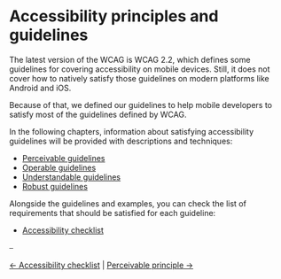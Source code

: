 # Accessibility principles and guidelines

The latest version of the WCAG is WCAG 2.2, which defines some guidelines for covering accessibility on mobile devices. Still, it does not cover how to natively satisfy those guidelines on modern platforms like Android and iOS.

Because of that, we defined our guidelines to help mobile developers to satisfy most of the guidelines defined by WCAG.

In the following chapters, information about satisfying accessibility guidelines will be provided with descriptions and techniques:

* [Perceivable guidelines](principles/perceivable_principle.md)
* [Operable guidelines](principles/operable_principle.md)
* [Understandable guidelines](principles/understandable_principle.md)
* [Robust guidelines](principles/robust_principle.md)

Alongside the guidelines and examples, you can check the list of requirements that should be satisfied for each guideline:

* [Accessibility checklist](accessibility_checklist.md)

⎯

[← Accessibility checklist](accessibility_checklist.md) | [Perceivable principle →](principles/perceivable_principle.md)
